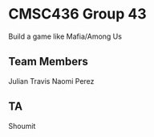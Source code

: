 # CMSC436 Group 43
 Build a game like Mafia/Among Us

## Team Members
Julian Travis
Naomi Perez

## TA
Shoumit
